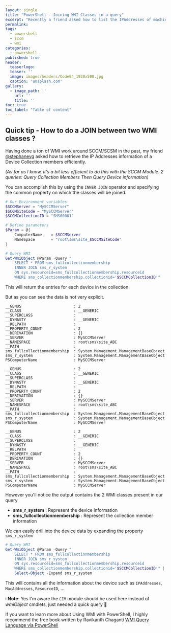 ```yaml
---
layout: single
title: "PowerShell - Joining WMI Classes in a query"
excerpt: "Recently a friend asked how to list the IPAddresses of machines present in a specific SCCM Collection"
permalink:
tags: 
  - powershell
  - sccm
  - wmi
categories:
  - powershell
published: true
header:
  teaserlogo:
  teaser: ''
  image: images/headers/Code04_1920x500.jpg
  caption: 'unsplash.com'
gallery:
  - image_path: ''
    url: ''
    title: ''
toc: true
toc_label: "Table of content"
---
```


## Quick tip - How to do a JOIN between two WMI classes ?

Having done a ton of WMI work around SCCM/SCSM in the past, my friend [@stephanevg](https://twitter.com/stephanevg) asked how to retrieve the IP Addresses information of a Device Collection members efficiently.

*(As far as I know, it's a bit less efficient to do this with the SCCM Module. 2 queries: Query Collection Members Then Query Device information)*

You can accomplish this by using the `INNER JOIN` operator and specifying the common property on which the classes will be joined.

```powershell
# Our Environment variables
$SCCMServer = "MySCCMServer"
$SCCMSiteCode = "MySCCMServer"
$SCCMCollectionID = "SMS00001"

# Define parameters
$Param = @{
    ComputerName    = $SCCMServer
    NameSpace       = "root\sms\site_$SCCMSiteCode"
}

# Query WMI
Get-WmiObject @Param -Query "
    SELECT * FROM sms_fullcollectionmembership
    INNER JOIN sms_r_system
    ON sys.resourceid=sms_fullcollectionmembership.resourceid
    WHERE sms_collectionmembership.collectionid='$SCCMCollectionID'"
```

This will return the entries for each device in the collection.

But as you can see the data is not very explicit.

```text
__GENUS                       : 2
__CLASS                       : __GENERIC
__SUPERCLASS                  :
__DYNASTY                     : __GENERIC
__RELPATH                     :
__PROPERTY_COUNT              : 2
__DERIVATION                  : {}
__SERVER                      : MySCCMServer
__NAMESPACE                   : root\sms\site_ABC
__PATH                        :
sms_fullcollectionmembership  : System.Management.ManagementBaseObject
sms_r_system                  : System.Management.ManagementBaseObject
PSComputerName                : MySCCMServer

__GENUS                       : 2
__CLASS                       : __GENERIC
__SUPERCLASS                  :
__DYNASTY                     : __GENERIC
__RELPATH                     :
__PROPERTY_COUNT              : 2
__DERIVATION                  : {}
__SERVER                      : MySCCMServer
__NAMESPACE                   : root\sms\site_ABC
__PATH                        :
sms_fullcollectionmembership  : System.Management.ManagementBaseObject
sms_r_system                  : System.Management.ManagementBaseObject
PSComputerName                : MySCCMServer

__GENUS                       : 2
__CLASS                       : __GENERIC
__SUPERCLASS                  :
__DYNASTY                     : __GENERIC
__RELPATH                     :
__PROPERTY_COUNT              : 2
__DERIVATION                  : {}
__SERVER                      : MySCCMServer
__NAMESPACE                   : root\sms\site_ABC
__PATH                        :
sms_fullcollectionmembership  : System.Management.ManagementBaseObject
sms_r_system                  : System.Management.ManagementBaseObject
PSComputerName                : MySCCMServer
```

However you'll notice the output contains the 2 WMI classes present in our query

* **sms_r_system** : Represent the device information
* **sms_fullcollectionmembership** : Represent the collection member information

We can easily drill into the device data by expanding the property `sms_r_system`

```powershell
# Query WMI
Get-WmiObject @Param -Query "
    SELECT * FROM sms_fullcollectionmembership
    INNER JOIN sms_r_system
    ON sys.resourceid=sms_fullcollectionmembership.resourceid
    WHERE sms_collectionmembership.collectionid='$SCCMCollectionID'" |
    Select-Object -Expand sms_r_system
```

This will contains all the information about the device such as `IPAddresses`, `MacAddresses`, `ResourceID`, ...

ℹ️ **Note**: Yes I'm aware the `CIM` module should be used here instead of *wmiObject* cmdlets, just needed a quick query 🚀

If you want to learn more about Using WMI with PowerShell, I highly recommend the free book written by Ravikanth Chaganti [WMI Query Language via PowerShell](https://www.ravichaganti.com/blog/ebook-wmi-query-language-via-powershell/)
